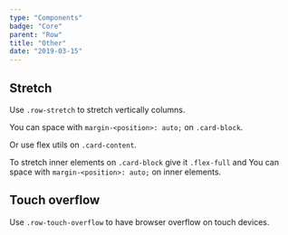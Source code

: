 ```yaml
---
type: "Components"
badge: "Core"
parent: "Row"
title: "Other"
date: "2019-03-15"
---
```


## Stretch

Use `.row-stretch` to stretch vertically columns.

You can space with `margin-<position>: auto;` on `.card-block`.

<demo>
  <demovanilla src="vanilla/components/row/stretch-card">
  </demovanilla>
</demo>

Or use flex utils on `.card-content`.

<demo>
  <demovanilla src="vanilla/components/row/stretch-card-flex">
  </demovanilla>
</demo>

To stretch inner elements on `.card-block` give it `.flex-full` and You can space with `margin-<position>: auto;` on inner elements.

<demo>
  <demovanilla src="vanilla/components/row/stretch-card-inner">
  </demovanilla>
</demo>

## Touch overflow

Use `.row-touch-overflow` to have browser overflow on touch devices.

<demo>
  <demovanilla src="vanilla/components/row/touch-overflow">
  </demovanilla>
</demo>
